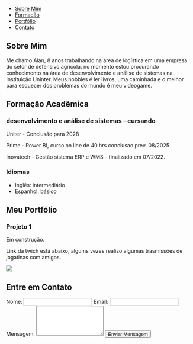 <!DOCTYPE html>
<html lang="pt-BR">
<head>
    <meta charset="UTF-8">
    <meta name="viewport" content="width=device-width, initial-scale=1.0">
    <title>Meu Portfólio </title>
    <link rel="stylesheet" href="pessoalportifolio.css">
</head>
<body>
    <nav>
        <ul>
            <li><a href="#sobre">Sobre Mim</a></li>
            <li><a href="#formacao">Formação</a></li>
            <li><a href="#portfolio">Portfólio</a></li>
            <li><a href="#contato">Contato</a></li>
        </ul>
    </nav>
<section id="sobre">
        <h1>Sobre Mim</h1>
        <p>Me chamo Alan, 8 anos trabalhando na área de logística em uma empresa do setor de defensivo agricola. no momento estou procurando conhecimento na área de desenvolvimento e análise de sistemas na Instituição Uninter.
        Meus hobbies é ler livros, uma caminhada e o melhor para esquecer dos problemas do mundo é meu videogame.</p>
</section>
    <section id="formacao">
        <h1>Formação Acadêmica</h1>
        <h3> desenvolvimento e análise de sistemas - cursando</h3>
        <p>Uniter - Conclusão para 2028</p>
        <p>Prime  - Power BI, curso on line de 40 hrs conclusao prev. 08/2025
        <p>Inovatech - Gestão sistema ERP e WMS - finalizado em 07/2022.</p>
    <h3>Idiomas</h3>
        <ul>
            <li>Inglês: intermediário</li>
            <li>Espanhol: básico</li>
        </ul>
    </section>
<section id="portfolio">
        <h1>Meu Portfólio</h1>
        <div class="projeto">
            <h3>Projeto 1</h3>
            <p>Em construção.<p> Link da twich está abaixo, algums vezes realizo algumas trasmissões de jogatinas com amigos.</p></p>
            <a href="#" target="_blank"> <a href="https://www.twitch.tv/alanmartins2285">
                <img src="site/img/twich.png"></a>
        </div>
    </section>
    <section id="contato">
        <h1>Entre em Contato</h1>
        <form>
            <label for="nome">Nome:</label>
            <input type="text" id="nome" required>
            <label for="email">Email:</label>
            <input type="email" id="email" required>
            <label for="mensagem">Mensagem:</label>
            <textarea id="mensagem" rows="5" required></textarea>
            <button type="submit">Enviar Mensagem</button>
        </form>
    </section>
</body>
</html>
